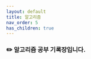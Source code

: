 ```yaml
---
layout: default
title: 알고리즘
nav_order: 5
has_children: true
---
```



### :pencil2: 알고리즘 공부 기록장입니다.  
